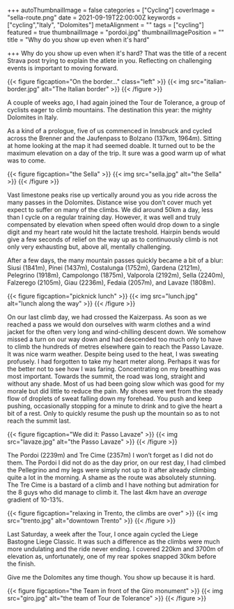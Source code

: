 +++
autoThumbnailImage = false
categories = ["Cycling"]
coverImage = "sella-route.png"
date = 2021-09-19T22:00:00Z
keywords = ["cycling","Italy", "Dolomites"]
metaAlignment = ""
tags = ["cycling"]
featured = true
thumbnailImage = "pordoi.jpg"
thumbnailImagePosition = ""
title = "Why do you show up even when it's hard"

+++
Why do you show up even when it's hard? That was the title of a recent Strava post trying to explain the atlete in you. Reflecting on challenging events is important to moving forward.

{{< figure figcaption="On the border..." class="left" >}}
	{{< img src="italian-border.jpg"   alt="The Italian border" >}}
{{< /figure >}}

A couple of weeks ago, I had again joined the Tour de Tolerance, a group of cyclists eager to climb mountains. The destination this year: the mighty Dolomites in Italy.

As a kind of a prologue, five of us commenced in Innsbruck and cycled across the Brenner and the Jaufenpass to Bolzano (137km, 1964m). Sitting at home looking at the map it had seemed doable. It turned out to be the maximum elevation on a day of the trip. It sure was a good warm up of what was to come.

{{< figure figcaption="the Sella" >}}
	{{< img src="sella.jpg" alt="the Sella" >}}
{{< /figure >}}

Vast limestone peaks rise up vertically around you as you ride across the many passes in the Dolomites. Distance wise you don’t cover much yet expect to suffer on many of the climbs. We did around 50km a day, less than I cycle on a regular training day. However, it was well and truly compensated by elevation when speed often would drop down to a single digit and my heart rate would hit the lactate treshold. Hairpin bends would give a few seconds of relief on the way up as to continuously climb is not only very exhausting but, above all, mentally challenging.

After a few days, the many mountain passes quickly became a bit of a blur: Siusi (1841m), Pinei (1437m), Costalunga (1752m), Gardena (2121m), Pelegrino (1918m), Campolongo (1875m), Valporola (2192m), Sella (2240m), Falzerego (2105m), Giau (2236m), Fedaia (2057m), and Lavaze (1808m). 

{{< figure figcaption="picknick lunch" >}}
	{{< img src="lunch.jpg" alt="lunch along the way" >}}
{{< /figure >}}

On our last climb day, we had crossed the Kaizerpass. As soon as we reached a pass we would don ourselves with warm clothes and a wind jacket for the often very long and wind-chilling descent down. We somehow missed a turn on our way down and had descended too much only to have to climb the hundreds of metres elsewhere gain to reach the Passo Lavaze. It was nice warm weather. Despite being used to the heat, I was sweating profusely. I had forgotten to take my heart meter along. Perhaps it was for the better not to see how I was faring. Concentrating on my breathing was most important. Towards the summit, the road was long, straight and without any shade. Most of us had been going slow which was good for my morale but did little to reduce the pain. My shoes were wet from the steady flow of droplets of sweat falling down my forehead. You push and keep pushing, occasionally stopping for a minute to drink and to give the heart a bit of a rest. Only to quickly resume the push up the mountain so as to not reach the summit last.

{{< figure figcaption="We did it: Passo Lavaze" >}}
	{{< img src="lavaze.jpg" alt="the Passo Lavaze" >}}
{{< /figure >}}

The Pordoi (2239m) and Tre Cime (2357m) I won’t forget as I did not do them. The Pordoi I did not do as the day prior, on our rest day, I had climbed the Pellegrino and my legs were simply not up to it after already climbing quite a lot in the morning. A shame as the route was absolutely stunning. The Tre Cime is a bastard of a climb and I have nothing but admiration for the 8 guys who did manage to climb it. The last 4km have an *average* gradient of 10-13%. 

{{< figure figcaption="relaxing in Trento, the climbs are over" >}}
	{{< img src="trento.jpg" alt="downtown Trento" >}}
{{< /figure >}}

Last Saturday, a week after the Tour, I once again cycled the Liege Bastogne Liege Classic. It was such a difference as the climbs were much more undulating and the ride never ending. I covered 220km and 3700m of elevation as, unfortunately, one of my rear spokes snapped 30km before the finish.

Give me the Dolomites any time though. You show up because it is hard.

{{< figure figcaption="the Team in front of the Giro monument" >}}
	{{< img src="giro.jpg" alt="the team of Tour de Tolerance" >}}
{{< /figure >}}